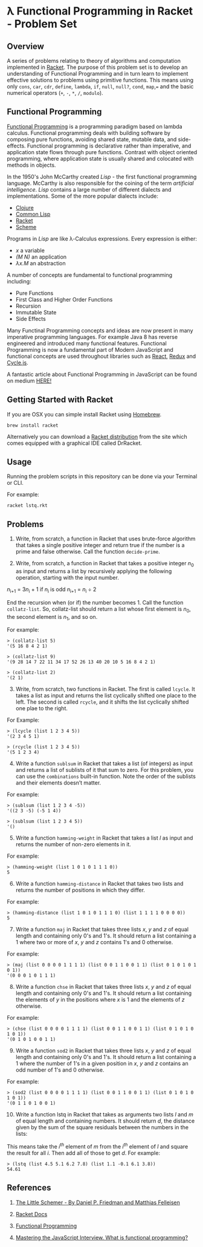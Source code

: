 # λ Functional Programming in Racket - Problem Set

## Overview
A series of problems relating to theory of algorithms and computation implemented in
[Racket](https://racket-lang.org). The purpose of this problem set is to develop an understanding of 
Functional Programming and in turn learn to implement effective solutions to problems using primitive functions.
This means  using only `cons`, `car`, `cdr`, `define`, `lambda`, `if`, `null`, `null?`, `cond`, `map`,`=` and
the basic numerical operators (`+`, `-`, `*`, `/`, `modulo`).

## Functional Programming
[Functional Programming](https://en.wikipedia.org/wiki/Functional_programming) is a programming paradigm based on lambda calculus. Functional programming deals with 
building software by composing pure functions, avoiding shared state, mutable data, and side-effects.
Functional programming is declarative rather than imperative, and application state flows through pure functions.
Contrast with object oriented programming, where application state is usually shared and colocated with methods in
objects.

In the 1950's John McCarthy created *Lisp* - the first functional programming language. McCarthy is also responsible for
the coining of the term *artificial intelligence*. *Lisp* contains a large number of different dialects and
implementations. Some of the more popular dialects include:

- [Clojure](https://clojure.org/)
- [Common Lisp](https://common-lisp.net/)
- [Racket](https://racket-lang.org)
- [Scheme](https://www.scheme.com/tspl4/)

Programs in *Lisp* are like λ-Calculus expressions. Every expression is either: 

- *x* a variable
- *(M N)* an application
- *λx.M* an abstraction

A number of concepts are fundamental to functional programming including:

- Pure Functions
- First Class and Higher Order Functions
- Recursion
- Immutable State
- Side Effects

Many Functinal Programming concepts and ideas are now present in many imperative programming languages. For example Java
8 has reverse engineered and introduced many functional features. Functional Programming is now a fundamental part of
Modern JavaScript and functional concepts are used throughout libraries such as [React](https://reactjs.org/), [Redux](https://redux.js.org/)
 and [Cycle.js](https://cycle.js.org/).

A fantastic article about Functional Programming in JavaScript can be found on medium
[HERE!](https://medium.com/javascript-scene/master-the-javascript-interview-what-is-functional-programming-7f218c68b3a0)

## Getting Started with Racket

If you are OSX you can simple install Racket using [Homebrew](https://brew.sh).

```
brew install racket
```

Alternatively you can download a [Racket distribution](http://racket-lang.org/download/) from the site which comes
equipped with a graphical IDE called DrRacket.

## Usage

Running the problem scripts in this repository can be done via your Terminal or CLI. 

For example:

```
racket lstq.rkt
```

## Problems

1. Write, from scratch, a function in Racket that uses brute-force algorithm that takes a single positive integer 
and return true if the number is a prime and false otherwise.
 Call the function `decide-prime`.

2. Write, from scratch, a function in Racket that takes a positive integer *n*<sub>0</sub> as input
and returns a list by recursively applying the following operation, starting with the
input number.

*n*<sub>i+1</sub> = 3*n*<sub>i</sub> + 1 if *n*<sub>i</sub> is odd
*n*<sub>i+1</sub> = *n*<sub>i</sub> ÷ 2

End the recursion when (or if) the number becomes 1. Call the function `collatz-list`.
So, collatz-list should return a list whose first element is *n*<sub>0</sub>, the second element
is *n*<sub>1</sub>, and so on. 

For example:

```racket
> (collatz-list 5)
'(5 16 8 4 2 1)

> (collatz-list 9)
'(9 28 14 7 22 11 34 17 52 26 13 40 20 10 5 16 8 4 2 1)

> (collatz-list 2)
'(2 1)
```
3. Write, from scratch, two functions in Racket. The first is called `lcycle`. It takes a list as input and returns the
   list cyclically shifted one place to the left. The second is called `rcycle`, and it shifts the list cyclically shifted
one plae to the right. 

For Example:

```racket
> (lcycle (list 1 2 3 4 5))
'(2 3 4 5 1)

> (rcycle (list 1 2 3 4 5))
'(5 1 2 3 4)
```

4. Write a function `sublsum` in Racket that takes a list (of integers) as input and returns a list of sublists of it
   that sum to zero. For this problem, you can use the `combinations` built-in function. Note the order of the sublists
and their elements doesn’t matter. 

For example:

```racket
> (sublsum (list 1 2 3 4 -5))
'((2 3 -5) (-5 1 4))

> (sublsum (list 1 2 3 4 5))
'()
```
5. Write a function `hamming-weight` in Racket that takes a list *l* as input and returns the number of non-zero
   elements in it. 

For example:

```racket
> (hamming-weight (list 1 0 1 0 1 1 1 0))
5
```

6. Write a function `hamming-distance` in Racket that takes two lists and returns the number of positions in which they
   differ.

 For example:

```racket
> (hamming-distance (list 1 0 1 0 1 1 1 0) (list 1 1 1 1 0 0 0 0))
5
```

7. Write a function `maj` in Racket that takes three lists *x*, *y* and *z* of equal length 
and containing only 0's and 1's. It should return a list containing a 1 where two or more 
of *x*, *y* and *z* contains 1's and 0 otherwise. 

For example:

```racket
> (maj (list 0 0 0 0 1 1 1 1) (list 0 0 1 1 0 0 1 1) (list 0 1 0 1 0 1 0 1))
'(0 0 0 1 0 1 1 1)
```

8. Write a function `chse` in Racket that takes three lists *x*, *y* and *z* of equal length and containing 
only 0's and 1's. It should return a list containing the elements of *y* in the positions where *x* is 1 
and the elements of *z* otherwise. 

For example:

```racket
> (chse (list 0 0 0 0 1 1 1 1) (list 0 0 1 1 0 0 1 1) (list 0 1 0 1 0 1 0 1))
'(0 1 0 1 0 0 1 1)
```

9. Write a function `sod2` in Racket that takes three lists *x*, *y* and *z* of equal length and containing 
only 0's and 1's. It should return a list containing a 1 where the number of 1's in a given position 
in *x*, *y* and *z* contains an odd number of 1's and 0 otherwise. 

For example:

```racket
> (sod2 (list 0 0 0 0 1 1 1 1) (list 0 0 1 1 0 0 1 1) (list 0 1 0 1 0 1 0 1))
'(0 1 1 0 1 0 0 1)
```

10. Write a function lstq in Racket that takes as arguments two lists *l* and *m* of equal
length and containing numbers. It should return *d*, the distance given by the sum of
the square residuals between the numbers in the lists:

This means take the *i<sup>th</sup>* element of *m* from the *i<sup>th</sup>* element of *l* and square the
result for all *i*. Then add all of those to get *d*. For example:

```racket
> (lstq (list 4.5 5.1 6.2 7.8) (list 1.1 -0.1 6.1 3.8))
54.61
```

## References

1. [The Little Schemer - By Daniel P. Friedman and Matthias Felleisen](https://mitpress.mit.edu/books/little-schemer)

2. [Racket Docs](https://docs.racket-lang.org/)

3. [Functional Programming](https://en.wikipedia.org/wiki/Functional_programming)

4. [Mastering the JavaScript Interview. What is functional
programming?](https://medium.com/javascript-scene/master-the-javascript-interview-what-is-functional-programming-7f218c68b3a0)

